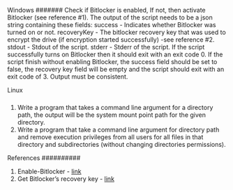 Windows
#######
Check if Bitlocker is enabled, If not, then activate Bitlocker (see reference #1). The output of the script needs to be a json string containing these fields:
success - Indicates whether Bitlocker was turned on or not.
recoveryKey - The bitlocker recovery key that was used to encrypt the drive (if encryption started successfully) -see reference #2.
stdout - Stdout of the script.
stderr - Stderr of the script.
If the script successfully turns on Bitlocker then it should exit with an exit code 0.
If the script finish without enabling Bitlocker, the success field should be set to false, the recovery key field will be empty and the script should exit with an exit code of 3.
  Output must be consistent.
  
Linux
###
1.	Write a program that takes a command line argument for a directory path, the output will be the system mount point path for the given directory.
2.	Write a program that take a command line argument for directory path and remove execution privileges from all users for all files in that directory and subdirectories (without changing directories permissions).

References
########## 
1.	Enable-Bitlocker - [link](https://docs.microsoft.com/en-us/powershell/module/bitlocker/enable-bitlocker?view=windowsserver2022-ps)
2.	Get Bitlocker’s recovery key - [link](https://docs.microsoft.com/en-us/powershell/module/bitlocker/get-bitlockervolume?view=windowsserver2022-ps)
